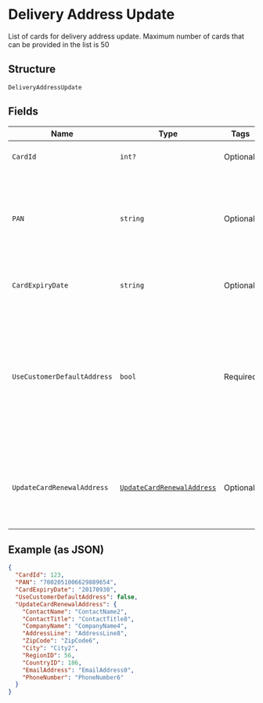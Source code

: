 
# Delivery Address Update

List of cards for delivery address update. Maximum number of cards that can be provided in the list is 50

## Structure

`DeliveryAddressUpdate`

## Fields

| Name | Type | Tags | Description |
|  --- | --- | --- | --- |
| `CardId` | `int?` | Optional | Card Id of the card.<br>Optional if  PAN is passed, else Mandatory. |
| `PAN` | `string` | Optional | PAN of the card.<br>Optional if CardId is passed, else Mandatory.<br><br>Note: -<br>PAN & ExpiryDate parameters will be considered only if CardId & PANID are not provided. |
| `CardExpiryDate` | `string` | Optional | Expiry date of the card.<br>Mandatory if PAN is passed, else optional.<br>Format: yyyyMMdd |
| `UseCustomerDefaultAddress` | `bool` | Required | Whether to use the default delivery address configured at customer (or card group) level as the delivery address for this card.<br>Mandatory<br>Note: If value is false then ‘UpdateCardRenewalAddress’ is mandatory. If value set to ‘True’ then<br>‘UpdateCardRenewalAddress’ may be null/empty. It will be ignored if provided.<br>**Default**: `false` |
| `UpdateCardRenewalAddress` | [`UpdateCardRenewalAddress`](../../doc/models/update-card-renewal-address.md) | Optional | Delivery address of card. This address will be used for card reissue and PIN reminders in future.<br>Note: Mandatory when ‘UseCustomerDefaultAddress’ is set to ‘false’. The field is ignored otherwise. |

## Example (as JSON)

```json
{
  "CardId": 123,
  "PAN": "7002051006629889654",
  "CardExpiryDate": "20170930",
  "UseCustomerDefaultAddress": false,
  "UpdateCardRenewalAddress": {
    "ContactName": "ContactName2",
    "ContactTitle": "ContactTitle8",
    "CompanyName": "CompanyName4",
    "AddressLine": "AddressLine8",
    "ZipCode": "ZipCode6",
    "City": "City2",
    "RegionID": 56,
    "CountryID": 186,
    "EmailAddress": "EmailAddress0",
    "PhoneNumber": "PhoneNumber6"
  }
}
```

